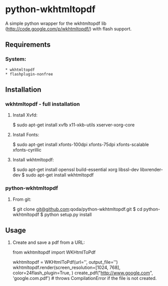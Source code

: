 # python-wkhtmltopdf

A simple python wrapper for the wkhtmltopdf lib (http://code.google.com/p/wkhtmltopdf/) with flash support.

## Requirements

### System:
    
    * wkhtmltopdf
    * flashplugin-nonfree

## Installation

### wkhtmltopdf - full installation

1. Install Xvfd:
    
    $ sudo apt-get install xvfb x11-xkb-utils xserver-xorg-core
    
2. Install Fonts:

    $ sudo apt-get install xfonts-100dpi xfonts-75dpi xfonts-scalable xfonts-cyrillic
    
3. Install wkhtmltopdf:
    
    $ sudo apt-get install openssl build-essential xorg libssl-dev libxrender-dev
    $ sudo apt-get install wkhtmltopdf

### python-wkhtmltopdf

1. From git:

    $ git clone git@github.com:qoda/python-wkhtmltopdf.git
    $ cd python-wkhtmltopdf
    $ python setup.py install

## Usage

1. Create and save a pdf from a URL:

    from wkhtmltopdf import WKHtmlToPdf
    
    wkhtmltopdf = WKHtmlToPdf(url='', output_file='')
    wkhtmltopdf.render(screen_resolution=[1024, 768], color=24flash_plugin=True, )
    create_pdf("http://www.google.com", 'google.com.pdf')        # throws CompilationError if the file is not created.
    